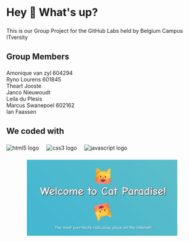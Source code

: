 <h1 align="left">Hey 👋 What's up?</h1>

###

<p align="left">This is our Group Project for the GitHub Labs held by Belgium Campus ITversity</p>

###

<h2 align="left">Group Members</h2>

###

<p align="left">Amonique van zyl 604294<br>Ryno Lourens 601845<br>Theart Jooste <br>Janco Nieuwoudt<br>Leila du Plesis<br>Marcus Swanepoel 602162<br>Ian Faassen</p>

###

<h2 align="left">We coded with</h2>

###

<div align="left">
  <img src="https://cdn.jsdelivr.net/gh/devicons/devicon/icons/html5/html5-original.svg" height="40" alt="html5 logo"  />
  <img width="12" />
  <img src="https://cdn.jsdelivr.net/gh/devicons/devicon/icons/css3/css3-original.svg" height="40" alt="css3 logo"  />
  <img width="12" />
  <img src="https://cdn.jsdelivr.net/gh/devicons/devicon/icons/javascript/javascript-original.svg" height="40" alt="javascript logo"  />
</div>

###

<div align="center">
  <img height="200" src="https://github.com/JancoNieuwoudt/GitHub-Labs/blob/main/image.png"  />
</div>

###
